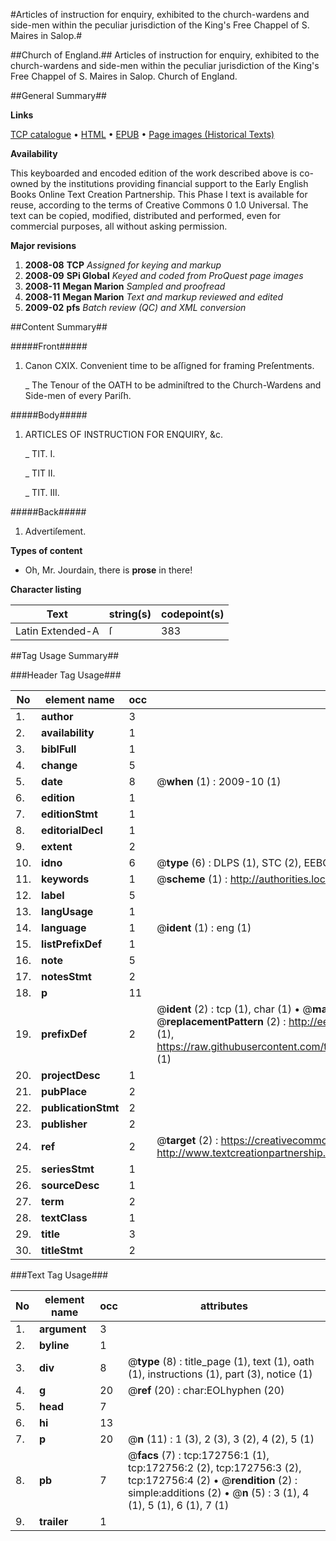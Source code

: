 #Articles of instruction for enquiry, exhibited to the church-wardens and side-men within the peculiar jurisdiction of the King's Free Chappel of S. Maires in Salop.#

##Church of England.##
Articles of instruction for enquiry, exhibited to the church-wardens and side-men within the peculiar jurisdiction of the King's Free Chappel of S. Maires in Salop.
Church of England.

##General Summary##

**Links**

[TCP catalogue](http://www.ota.ox.ac.uk/tcp/)  • 
[HTML](http://tei.it.ox.ac.uk/tcp/Texts-HTML/free/A75/A75668.html)  • 
[EPUB](http://tei.it.ox.ac.uk/tcp/Texts-EPUB/free/A75/A75668.epub) • 
[Page images (Historical Texts)](https://data.historicaltexts.jisc.ac.uk/view?pubId=eebo-47682798e&pageId=eebo-47682798e-172756-1)

**Availability**

This keyboarded and encoded edition of the
	       work described above is co-owned by the institutions
	       providing financial support to the Early English Books
	       Online Text Creation Partnership. This Phase I text is
	       available for reuse, according to the terms of Creative
	       Commons 0 1.0 Universal. The text can be copied,
	       modified, distributed and performed, even for
	       commercial purposes, all without asking permission.

**Major revisions**

1. __2008-08__ __TCP__ *Assigned for keying and markup*
1. __2008-09__ __SPi Global__ *Keyed and coded from ProQuest page images*
1. __2008-11__ __Megan Marion__ *Sampled and proofread*
1. __2008-11__ __Megan Marion__ *Text and markup reviewed and edited*
1. __2009-02__ __pfs__ *Batch review (QC) and XML conversion*

##Content Summary##

#####Front#####

1. Canon CXIX. Convenient time to be aſſigned for framing Preſentments.

    _ The Tenour of the OATH to be adminiſtred to the Church-Wardens and Side-men of every Pariſh.

#####Body#####

1. ARTICLES OF INSTRUCTION FOR ENQUIRY, &c.

    _ TIT. I.

    _ TIT II.

    _ TIT. III.

#####Back#####

1. Advertiſement.

**Types of content**

  * Oh, Mr. Jourdain, there is **prose** in there!

**Character listing**


|Text|string(s)|codepoint(s)|
|---|---|---|
|Latin Extended-A|ſ|383|

##Tag Usage Summary##

###Header Tag Usage###

|No|element name|occ|attributes|
|---|---|---|---|
|1.|__author__|3||
|2.|__availability__|1||
|3.|__biblFull__|1||
|4.|__change__|5||
|5.|__date__|8| @__when__ (1) : 2009-10 (1)|
|6.|__edition__|1||
|7.|__editionStmt__|1||
|8.|__editorialDecl__|1||
|9.|__extent__|2||
|10.|__idno__|6| @__type__ (6) : DLPS (1), STC (2), EEBO-CITATION (1), OCLC (1), VID (1)|
|11.|__keywords__|1| @__scheme__ (1) : http://authorities.loc.gov/ (1)|
|12.|__label__|5||
|13.|__langUsage__|1||
|14.|__language__|1| @__ident__ (1) : eng (1)|
|15.|__listPrefixDef__|1||
|16.|__note__|5||
|17.|__notesStmt__|2||
|18.|__p__|11||
|19.|__prefixDef__|2| @__ident__ (2) : tcp (1), char (1)  •  @__matchPattern__ (2) : ([0-9\-]+):([0-9IVX]+) (1), (.+) (1)  •  @__replacementPattern__ (2) : http://eebo.chadwyck.com/downloadtiff?vid=$1&page=$2 (1), https://raw.githubusercontent.com/textcreationpartnership/Texts/master/tcpchars.xml#$1 (1)|
|20.|__projectDesc__|1||
|21.|__pubPlace__|2||
|22.|__publicationStmt__|2||
|23.|__publisher__|2||
|24.|__ref__|2| @__target__ (2) : https://creativecommons.org/publicdomain/zero/1.0/ (1), http://www.textcreationpartnership.org/docs/. (1)|
|25.|__seriesStmt__|1||
|26.|__sourceDesc__|1||
|27.|__term__|2||
|28.|__textClass__|1||
|29.|__title__|3||
|30.|__titleStmt__|2||


###Text Tag Usage###

|No|element name|occ|attributes|
|---|---|---|---|
|1.|__argument__|3||
|2.|__byline__|1||
|3.|__div__|8| @__type__ (8) : title_page (1), text (1), oath (1), instructions (1), part (3), notice (1)|
|4.|__g__|20| @__ref__ (20) : char:EOLhyphen (20)|
|5.|__head__|7||
|6.|__hi__|13||
|7.|__p__|20| @__n__ (11) : 1 (3), 2 (3), 3 (2), 4 (2), 5 (1)|
|8.|__pb__|7| @__facs__ (7) : tcp:172756:1 (1), tcp:172756:2 (2), tcp:172756:3 (2), tcp:172756:4 (2)  •  @__rendition__ (2) : simple:additions (2)  •  @__n__ (5) : 3 (1), 4 (1), 5 (1), 6 (1), 7 (1)|
|9.|__trailer__|1||
